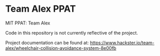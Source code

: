 # Team Alex PPAT
MIT PPAT: Team Alex

Code in this repository is not currently reflective of the project. 

Project documentation can be found at: https://www.hackster.io/team-alex/wheelchair-collision-avoidance-system-8e00fb
